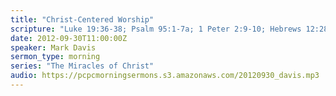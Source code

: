 ```yaml
---
title: "Christ-Centered Worship"
scripture: "Luke 19:36-38; Psalm 95:1-7a; 1 Peter 2:9-10; Hebrews 12:28-29"
date: 2012-09-30T11:00:00Z
speaker: Mark Davis
sermon_type: morning
series: "The Miracles of Christ"
audio: https://pcpcmorningsermons.s3.amazonaws.com/20120930_davis.mp3 
---
```



